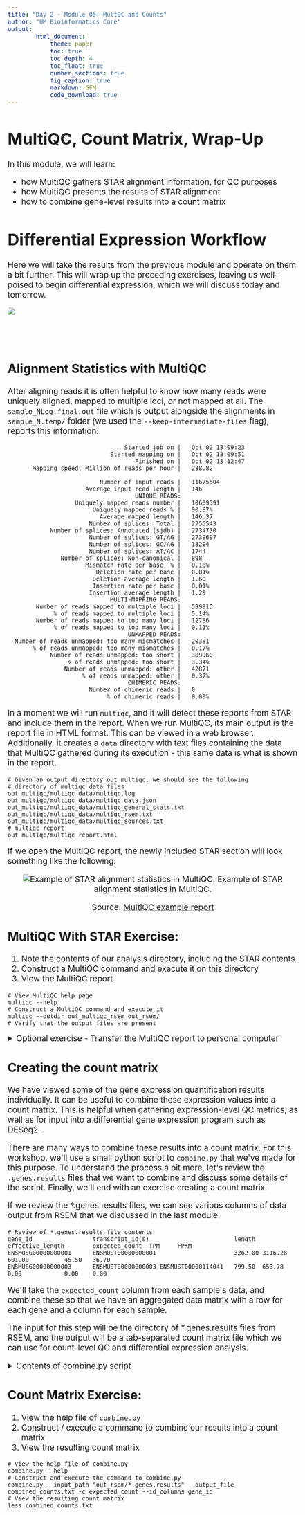 ```yaml
---
title: "Day 2 - Module 05: MultQC and Counts"
author: "UM Bioinformatics Core"
output:
        html_document:
            theme: paper
            toc: true
            toc_depth: 4
            toc_float: true
            number_sections: true
            fig_caption: true
            markdown: GFM
            code_download: true
---
```

<style type="text/css">
body{ /* Normal  */
      font-size: 14pt;
  }
pre {
  font-size: 12pt
}
</style>

# MultiQC, Count Matrix, Wrap-Up

In this module, we will learn:

* how MultiQC gathers STAR alignment information, for QC purposes
* how MultiQC presents the results of STAR alignment
* how to combine gene-level results into a count matrix

# Differential Expression Workflow

Here we will take the results from the previous module and operate on them a bit further. This will wrap up the preceding exercises, leaving us well-poised to begin differential expression, which we will discuss today and tomorrow.

![](images/wayfinder/wayfinder-03.png)
<br>
<br>
<br>
<br>

## Alignment Statistics with MultiQC

After aligning reads it is often helpful to know how many reads were uniquely aligned, mapped to multiple loci, or not mapped at all. The `sample_NLog.final.out` file which is output alongside the alignments in `sample_N.temp/` folder (we used the `--keep-intermediate-files` flag), reports this information:

```
                                 Started job on |	Oct 02 13:09:23
                             Started mapping on |	Oct 02 13:09:51
                                    Finished on |	Oct 02 13:12:47
       Mapping speed, Million of reads per hour |	238.82

                          Number of input reads |	11675504
                      Average input read length |	146
                                    UNIQUE READS:
                   Uniquely mapped reads number |	10609591
                        Uniquely mapped reads % |	90.87%
                          Average mapped length |	146.37
                       Number of splices: Total |	2755543
            Number of splices: Annotated (sjdb) |	2734730
                       Number of splices: GT/AG |	2739697
                       Number of splices: GC/AG |	13204
                       Number of splices: AT/AC |	1744
               Number of splices: Non-canonical |	898
                      Mismatch rate per base, % |	0.18%
                         Deletion rate per base |	0.01%
                        Deletion average length |	1.60
                        Insertion rate per base |	0.01%
                       Insertion average length |	1.29
                             MULTI-MAPPING READS:
        Number of reads mapped to multiple loci |	599915
             % of reads mapped to multiple loci |	5.14%
        Number of reads mapped to too many loci |	12786
             % of reads mapped to too many loci |	0.11%
                                  UNMAPPED READS:
  Number of reads unmapped: too many mismatches |	20381
       % of reads unmapped: too many mismatches |	0.17%
            Number of reads unmapped: too short |	389960
                 % of reads unmapped: too short |	3.34%
                Number of reads unmapped: other |	42871
                     % of reads unmapped: other |	0.37%
                                  CHIMERIC READS:
                       Number of chimeric reads |	0
                            % of chimeric reads |	0.00%
```

In a moment we will run `multiqc`, and it will detect these reports from STAR and include them in the report. When we run MultiQC, its main output is the report file in HTML format. This can be viewed in a web browser. Additionally, it creates a `data` directory with text files containing the data that MultiQC gathered during its execution - this same data is what is shown in the report.

    # Given an output directory out_multiqc, we should see the following
    # directory of multiqc data files
    out_multiqc/multiqc_data/multiqc.log
    out_multiqc/multiqc_data/multiqc_data.json
    out_multiqc/multiqc_data/multiqc_general_stats.txt
    out_multiqc/multiqc_data/multiqc_rsem.txt
    out_multiqc/multiqc_data/multiqc_sources.txt
    # multiqc report
    out_multiqc/multiqc_report.html


If we open the MultiQC report, the newly included STAR section will look something like the following:

<center>

![Example of STAR alignment statistics in MultiQC.](images/multiqc_star.png)
Example of STAR alignment statistics in MultiQC.

Source: [MultiQC example report](https://multiqc.info/examples/rna-seq/multiqc_report.html#star)

</center>

## MultiQC With STAR Exercise:

1. Note the contents of our analysis directory, including the STAR contents
2. Construct a MultiQC command and execute it on this directory
3. View the MultiQC report

```
# View MultiQC help page
multiqc --help
# Construct a MultiQC command and execute it
multiqc --outdir out_multiqc_rsem out_rsem/
# Verify that the output files are present
```

<details>
<summary>Optional exercise - Transfer the MultiQC report to personal computer</summary>

Make sure you're running scp on your **local** computer, requesting a file from the **remote** computer we were just using.

scp command format, with the address for AWS remote

```
# Usage: scp [source] [destination]
scp <username>@bfx-workshop01.med.umich.edu:~/example_data/out_multiqc_rsem/multiqc_report.html ~/rsd-workshop/multiqc_report_rsem.html
```

</details>


## Creating the count matrix

We have viewed some of the gene expression quantification results individually. It can be useful to combine these expression values into a count matrix. This is helpful when gathering expression-level QC metrics, as well as for input into a differential gene expression program such as DESeq2.

There are many ways to combine these results into a count matrix. For this workshop, we'll use a small python script to `combine.py` that we've made for this purpose. To understand the process a bit more, let's review the `.genes.results` files that we want to combine and discuss some details of the script. Finally, we'll end with an exercise creating a count matrix.


If we review the *.genes.results files, we can see various columns of data output from RSEM that we discussed in the last module.

    # Review of *.genes.results file contents
    gene_id                 transcript_id(s)                        length  effective_length        expected_count  TPM     FPKM
    ENSMUSG00000000001      ENSMUST00000000001                      3262.00 3116.28                 601.00          45.50   36.70
    ENSMUSG00000000003      ENSMUST00000000003,ENSMUST00000114041   799.50  653.78                  0.00            0.00    0.00

We'll take the `expected_count` column from each sample's data, and combine these so that we have an aggregated data matrix with a row for each gene and a column for each sample.

The input for this step will be the directory of *.genes.results files from RSEM, and the output will be a tab-separated count matrix file which we can use for count-level QC and differential expression analysis.


<details>
<summary>Contents of combine.py script</summary>

[Here](https://gist.github.com/twsaari/12c5aa2773292c09c1809d5a3db66903) are the contents of the python script we'll use, `combine.py`:
</details>

## Count Matrix Exercise:

1. View the help file of `combine.py`
2. Construct / execute a command to combine our results into a count matrix
3. View the resulting count matrix

```
# View the help file of combine.py
combine.py --help
# Construct and execute the command to combine.py
combine.py --input_path "out_rsem/*.genes.results" --output_file combined_counts.txt -c expected_count --id_columns gene_id
# View the resulting count matrix
less combined_counts.txt
```
